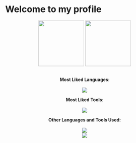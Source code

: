 # Welcome to my profile

<div align="center">
  <img height="145em" src="https://github-readme-stats.vercel.app/api?username=pereira3&show_icons=true&theme=github_dark&include_all_commits=true&count_private=true&hide_rank=false"/>
  <img height="145em" src="https://github-readme-stats.vercel.app/api/top-langs/?username=pereira3&layout=compact&theme=github_dark&hide_title=true"/
</div><br><br>

<div align="center">
  
  **Most Liked Languages**: <br><br>
  <img src="https://skillicons.dev/icons?i=c,java,html,css,flutter,mysql,latex"/>
  
  **Most Liked Tools**: <br><br>
  <img src="https://skillicons.dev/icons?i=vscode,idea,github,ubuntu,linux,windows"/>

  **Other Languages and Tools Used:** <br><br>
  <img src="https://skillicons.dev/icons?i=py,php,ocaml,cpp"/><br>
  <img src="https://skillicons.dev/icons?i=sqlite,firebase,bash,spring,eclipse,visualstudio,figma"/>
</div>


